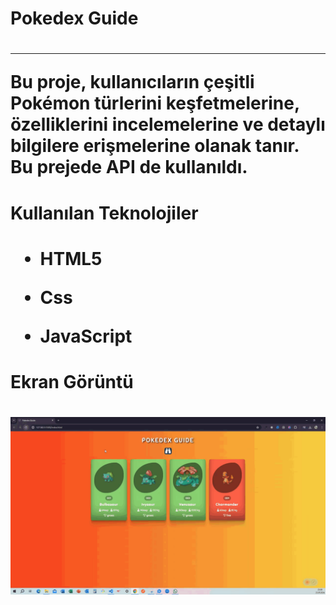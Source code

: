 <h1> Pokedex Guide <h1>
<hr>
Bu proje, kullanıcıların çeşitli Pokémon türlerini keşfetmelerine, özelliklerini incelemelerine ve detaylı bilgilere erişmelerine olanak tanır. Bu prejede API de kullanıldı.<br>

<h1> Kullanılan Teknolojiler <h1>

- HTML5 <br>

- Css <br>

- JavaScript <br>

<h1> Ekran Görüntü <h1>

  ![](Pokedex.gif)
